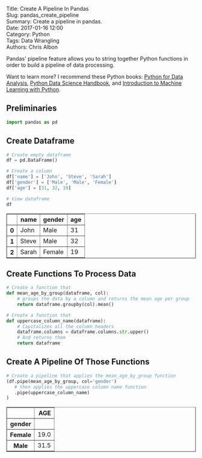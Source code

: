 Title: Create A Pipeline In Pandas  
Slug: pandas_create_pipeline  
Summary: Create a pipeline in pandas.  
Date: 2017-01-16 12:00  
Category: Python  
Tags: Data Wrangling  
Authors: Chris Albon   

Pandas' pipeline feature allows you to string together Python functions in order to build a pipeline of data processing.

Want to learn more? I recommend these Python books: [Python for Data Analysis](http://amzn.to/2ljV9wY), [Python Data Science Handbook](http://amzn.to/2m0mgMB), and [Introduction to Machine Learning with Python](http://amzn.to/2mjYiwK).

## Preliminaries


```python
import pandas as pd
```

## Create Dataframe


```python
# Create empty dataframe
df = pd.DataFrame()

# Create a column
df['name'] = ['John', 'Steve', 'Sarah']
df['gender'] = ['Male', 'Male', 'Female']
df['age'] = [31, 32, 19]

# View dataframe
df
```




<div>
<table border="1" class="dataframe">
  <thead>
    <tr style="text-align: right;">
      <th></th>
      <th>name</th>
      <th>gender</th>
      <th>age</th>
    </tr>
  </thead>
  <tbody>
    <tr>
      <th>0</th>
      <td>John</td>
      <td>Male</td>
      <td>31</td>
    </tr>
    <tr>
      <th>1</th>
      <td>Steve</td>
      <td>Male</td>
      <td>32</td>
    </tr>
    <tr>
      <th>2</th>
      <td>Sarah</td>
      <td>Female</td>
      <td>19</td>
    </tr>
  </tbody>
</table>
</div>



## Create Functions To Process Data


```python
# Create a function that
def mean_age_by_group(dataframe, col):
    # groups the data by a column and returns the mean age per group
    return dataframe.groupby(col).mean()
```


```python
# Create a function that
def uppercase_column_name(dataframe):
    # Capitalizes all the column headers
    dataframe.columns = dataframe.columns.str.upper()
    # And returns them
    return dataframe
```

## Create A Pipeline Of Those Functions


```python
# Create a pipeline that applies the mean_age_by_group function
(df.pipe(mean_age_by_group, col='gender')
   # then applies the uppercase column name function
   .pipe(uppercase_column_name)
)
```




<div>
<table border="1" class="dataframe">
  <thead>
    <tr style="text-align: right;">
      <th></th>
      <th>AGE</th>
    </tr>
    <tr>
      <th>gender</th>
      <th></th>
    </tr>
  </thead>
  <tbody>
    <tr>
      <th>Female</th>
      <td>19.0</td>
    </tr>
    <tr>
      <th>Male</th>
      <td>31.5</td>
    </tr>
  </tbody>
</table>
</div>
